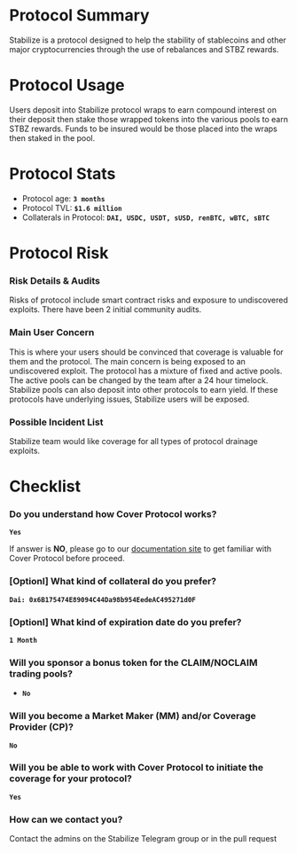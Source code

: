 # Protocol Summary
Stabilize is a protocol designed to help the stability of stablecoins and other major cryptocurrencies through the use of rebalances and STBZ rewards.

# Protocol Usage
Users deposit into Stabilize protocol wraps to earn compound interest on their deposit then stake those wrapped tokens into the various pools to earn STBZ rewards. Funds to be insured would be those placed into the wraps then staked in the pool.

# Protocol Stats
* Protocol age: **`3 months`**
* Protocol TVL: **`$1.6 million`**
* Collaterals in Protocol: **`DAI, USDC, USDT, sUSD, renBTC, wBTC, sBTC`**

# Protocol Risk

### Risk Details & Audits
Risks of protocol include smart contract risks and exposure to undiscovered exploits. There have been 2 initial community audits.

### Main User Concern
This is where your users should be convinced that coverage is valuable for them and the protocol.
The main concern is being exposed to an undiscovered exploit. The protocol has a mixture of fixed and active pools. The active pools can be changed by the team after a 24 hour timelock. Stabilize pools can also deposit into other protocols to earn yield. If these protocols have underlying issues, Stabilize users will be exposed.

### Possible Incident List
Stabilize team would like coverage for all types of protocol drainage exploits.

# Checklist
### Do you understand how Cover Protocol works?
**`Yes`**

If answer is **NO**, please go to our [documentation site](https://docs.coverprotocol.com) to get familiar with Cover Protocol before proceed. 

### [Optionl] What kind of collateral do you prefer?
**`Dai: 0x6B175474E89094C44Da98b954EedeAC495271d0F`**

### [Optionl] What kind of expiration date do you prefer?
**`1 Month`**

### Will you sponsor a bonus token for the CLAIM/NOCLAIM trading pools?
* **`No`**

### Will you become a Market Maker (MM) and/or Coverage Provider (CP)?
**`No`**


### Will you be able to work with Cover Protocol to initiate the coverage for your protocol?
**`Yes`**

### How can we contact you?
Contact the admins on the Stabilize Telegram group or in the pull request
